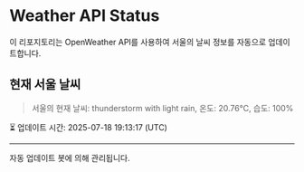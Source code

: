 
# Weather API Status

이 리포지토리는 OpenWeather API를 사용하여 서울의 날씨 정보를 자동으로 업데이트합니다.

## 현재 서울 날씨
> 서울의 현재 날씨: thunderstorm with light rain, 온도: 20.76°C, 습도: 100%

⏳ 업데이트 시간: 2025-07-18 19:13:17 (UTC)

---
자동 업데이트 봇에 의해 관리됩니다.
